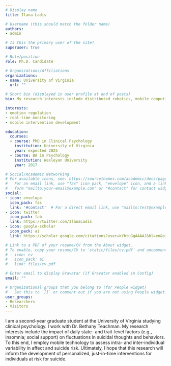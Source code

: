 ```yaml
---
# Display name
title: Ilana Ladis

# Username (this should match the folder name)
authors:
- admin

# Is this the primary user of the site?
superuser: true

# Role/position
role: Ph.D. Candidate

# Organizations/Affiliations
organizations:
- name: University of Virginia
  url: ""

# Short bio (displayed in user profile at end of posts)
bio: My research interests include distributed robotics, mobile computing and programmable matter.

interests:
- emotion regulation
- real-time monitoring
- mobile intervention development

education:
  courses:
  - course: PhD in Clinical Psychology
    institution: University of Virginia
    year: expected 2025
  - course: BA in Psychology
    institution: Wesleyan University
    year: 2017

# Social/Academic Networking
# For available icons, see: https://sourcethemes.com/academic/docs/page-builder/#icons
#   For an email link, use "fas" icon pack, "envelope" icon, and a link in the
#   form "mailto:your-email@example.com" or "#contact" for contact widget.
social:
- icon: envelope
  icon_pack: fas
  link: '#contact'  # For a direct email link, use "mailto:test@example.org".
- icon: twitter
  icon_pack: fab
  link: https://twitter.com/IlanaLadis
- icon: google-scholar
  icon_pack: ai
  link: https://scholar.google.com/citations?user=kYbtuGgAAAAJ&hl=en&oi=ao

# Link to a PDF of your resume/CV from the About widget.
# To enable, copy your resume/CV to `static/files/cv.pdf` and uncomment the lines below.
# - icon: cv
#   icon_pack: ai
#   link: files/cv.pdf

# Enter email to display Gravatar (if Gravatar enabled in Config)
email: ""

# Organizational groups that you belong to (for People widget)
#   Set this to `[]` or comment out if you are not using People widget.
user_groups:
- Researchers
- Visitors
---
```


I am a second-year graduate student at the University of Virginia studying clinical psychology. I work with Dr. Bethany Teachman. My research interests include the impact of daily state- and trait-level factors (e.g., insomnia; social support) on fluctuations in suicidal thoughts and behaviors. To this end, I employ mobile technology to assess intra- and inter-individual variability in affect and suicide risk. Ultimately, I hope that this research will inform the development of personalized, just-in-time interventions for individuals at risk for suicide.
